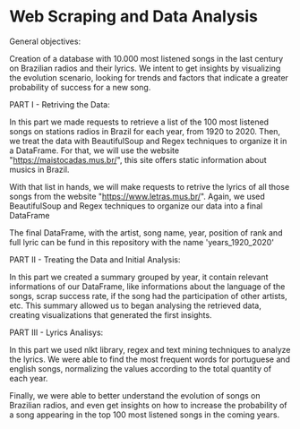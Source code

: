 # Web Scraping and Data Analysis

General objectives:

Creation of a database with 10.000 most listened songs in the last century on Brazilian radios and their lyrics. We intent to get insights by visualizing the evolution scenario, looking for trends and factors that indicate a greater probability of success for a new song.


PART I - Retriving the Data:

In this part we made requests to retrieve a list of the 100 most listened songs on stations radios in Brazil for each year, from 1920 to 2020. 
Then, we treat the data with BeautifulSoup and Regex techniques to organize it in a DataFrame.
For that, we will use the website "https://maistocadas.mus.br/", this site offers static information about musics in Brazil.

With that list in hands, we will make requests to retrive the lyrics of all those songs from the website "https://www.letras.mus.br/". 
Again, we used BeautifulSoup and Regex techniques to organize our data into a final DataFrame

The final DataFrame, with the artist, song name, year, position of rank and full lyric can be fund in this repository with the name 'years_1920_2020' 

PART II - Treating the Data and Initial Analysis:

In this part we created a summary grouped by year, it contain relevant informations of our DataFrame, like informations about the language of the songs, scrap success rate, if the song had the participation of other artists, etc.
This summary allowed us to began analysing the retrieved data, creating visualizations that generated the first insights.


PART III - Lyrics Analisys:

In this part we used nlkt library, regex and text mining techniques to analyze the lyrics. 
We were able to find the most frequent words for portuguese and english songs, normalizing the values according to the total quantity of each year.

Finally, we were able to better understand the evolution of songs on Brazilian radios, and even get insights on how to increase the probability of a song appearing in the top 100 most listened songs in the coming years.
